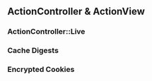 ## ActionController & ActionView

### <a id="action-controller-live"></a>ActionController::Live

<!-- LIVE -->

### <a id="cache-digests"></a>Cache Digests

<!-- Rails 4 seems to be standardizing around fragment caching, not action or page -->

### <a id="encrypted-cookies"></a>Encrypted Cookies
